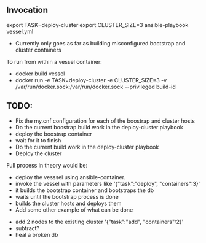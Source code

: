 ## Invocation

export TASK=deploy-cluster
export CLUSTER_SIZE=3
ansible-playbook vessel.yml

* Currently only goes as far as building misconfigured bootstrap and cluster containers

To run from within a vessel container:
* docker build vessel
* docker run -e TASK=deploy-cluster -e CLUSTER_SIZE=3 -v /var/run/docker.sock:/var/run/docker.sock --privileged build-id

## TODO:
* Fix the my.cnf configuration for each of the boostrap and cluster hosts
* Do the current boostrap build work in the deploy-cluster playbook
* deploy the boostrap container
* wait for it to finish
* Do the current build work in the deploy-cluster playbook
* Deploy the cluster

Full process in theory would be:
* deploy the vesssel using ansible-container.
* invoke the vessel with parameters like '{"task":"deploy", "containers":3}'
* it builds the bootstrap container and bootstraps the db
* waits until the bootstrap process is done
* builds the cluster hosts and deploys them
* Add some other example of what can be done
 - add 2 nodes to the existing cluster '{"task":"add", "containers":2}'
 -  subtract?
 - heal a broken db
